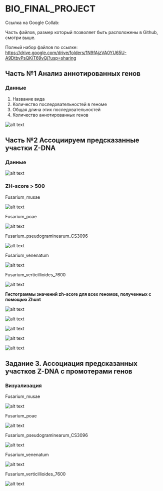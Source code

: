 # BIO_FINAL_PROJECT

Ссылка на Google Collab:

Часть файлов, размер который позволяет быть расположены в Github, смотри выше.

Полный набор файлов по ссылке: https://drive.google.com/drive/folders/1N9fAjzVA0YU65U-A9DtbvPsQKiT69vQj?usp=sharing


## Часть №1 Анализ аннотированных генов 

### **Данные**
1) Название вида
2) Количество последовательностей в геноме
3) Общая длина этих последовательностей
4) Количество аннотированных генов

![alt text](table_1.png)


## Часть №2 Ассоциируем предсказанные участки Z-DNA


### **Данные**

![alt text](table_2.png)

### **ZH-score > 500**

Fusarium_musae

![alt text](zhunt_500/z_1.png)


Fusarium_poae

![alt text](zhunt_500/z_2.png)


Fusarium_pseudograminearum_CS3096

![alt text](zhunt_500/z_3.png)


Fusarium_venenatum

![alt text](zhunt_500/z_4.png)


Fusarium_verticillioides_7600

![alt text](zhunt_500/z_5.png)

**Гистограммы значений zh-score для всех геномов, полученных с помощью Zhunt**

![alt text](z_graph/gr_1.png)

![alt text](z_graph/gr_2.png)

![alt text](z_graph/gr_3.png)

![alt text](z_graph/gr_4.png)

![alt text](z_graph/gr_5.png)

## Задание 3. Ассоциация предсказанных участков Z-DNA с промотерами генов

### Визуализация

Fusarium_musae

![alt text](Визуализация_1/z_1.png)

Fusarium_poae

![alt text](Визуализация_1/z_2.png)


Fusarium_pseudograminearum_CS3096

![alt text](Визуализация_1/z_3.png)


Fusarium_venenatum

![alt text](Визуализация_1/z_4.png)


Fusarium_verticillioides_7600

![alt text](Визуализация_1/z_5.png)
